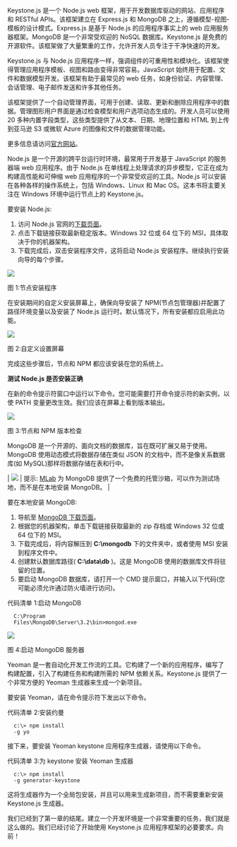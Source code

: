 Keystone.js 是一个 Node.js web 框架，用于开发数据库驱动的网站、应用程序和 RESTful APIs。该框架建立在 Express.js 和 MongoDB 之上，遵循模型-视图-模板的设计模式。Express.js 是基于 Node.js 的应用程序事实上的 web 应用服务器框架。MongoDB 是一个非常受欢迎的 NoSQL 数据库。Keystone.js 是免费的开源软件。该框架做了大量繁重的工作，允许开发人员专注于干净快速的开发。

Keystone.js 与 Node.js 应用程序一样，强调组件的可重用性和模块化。该框架使得管理应用程序模板、视图和路由变得非常容易。JavaScript 始终用于配置、文件和数据模型开发。该框架有助于最常见的 web 任务，如身份验证、内容管理、会话管理、电子邮件发送和许多其他任务。

该框架提供了一个自动管理界面，可用于创建、读取、更新和删除应用程序中的数据。管理图形用户界面是通过检查模型和用户选项动态生成的。开发人员可以使用 20 多种内置字段类型，这些类型提供了从文本、日期、地理位置和 HTML 到上传到亚马逊 S3 或微软 Azure 的图像和文件的数据管理功能。

更多信息请访问[官方网站](http://keystonejs.com/)。

Node.js 是一个开源的跨平台运行时环境，最常用于开发基于 JavaScript 的服务器端 web 应用程序。由于 Node.js 在单线程上处理请求的异步模型，它正在成为构建高性能和可伸缩 web 应用程序的一个非常受欢迎的工具。Node.js 可以安装在各种各样的操作系统上，包括 Windows、Linux 和 Mac OS。这本书将主要关注在 Windows 环境中运行节点上的 Keystone.js。

要安装 Node.js:

1.  访问 Node.js 官网的[下载页面](https://nodejs.org/en/download/)。
2.  点击下载链接获取最新稳定版本。Windows 32 位或 64 位下的 MSI，具体取决于你的机器架构。
3.  下载完成后，双击安装程序文件，这将启动 Node.js 安装程序。继续执行安装向导的每个步骤。

![](../images/00003.jpeg)

图 1:节点安装程序

在安装期间的自定义安装屏幕上，确保向导安装了 NPM(节点包管理器)并配置了路径环境变量以及安装了 Node.js 运行时。默认情况下，所有安装都应启用此功能。

![](../images/00004.jpeg)

图 2:自定义设置屏幕

完成这些步骤后，节点和 NPM 都应该安装在您的系统上。

**测试 Node.js 是否安装正确**

在新的命令提示符窗口中运行以下命令。您可能需要打开命令提示符的新实例，以使 PATH 变量更改生效。我们应该在屏幕上看到版本输出。

![](../images/00005.jpeg)

图 3:节点和 NPM 版本检查

MongoDB 是一个开源的、面向文档的数据库，旨在既可扩展又易于使用。MongoDB 使用动态模式将数据存储在类似 JSON 的文档中，而不是像关系数据库(如 MySQL)那样将数据存储在表和行中。

| ![](../images/00006.gif) | 提示: [MLab](http://mlab.com/) 为 MongoDB 提供了一个免费的托管沙箱，可以作为测试场地，而不是在本地安装 MongoDB。 |

要在本地安装 MongoDB:

1.  导航至 [MongoDB 下载页面](http://www.mongodb.org/downloads)。
2.  根据您的机器架构，单击下载链接获取最新的 zip 存档或 Windows 32 位或 64 位下的 MSI。
3.  下载完成后，将内容解压到 **C:\mongodb** 下的文件夹中，或者使用 MSI 安装到程序文件中。
4.  创建默认数据库路径( **C:\data\db** )。这是 MongoDB 使用的数据库文件将驻留的位置。
5.  要启动 MongoDB 数据库，请打开一个 CMD 提示窗口，并输入以下代码(您可能必须允许通过防火墙进行访问)。

代码清单 1:启动 MongoDB

```
  C:\Program
  Files\MongoDB\Server\3.2\bin>mongod.exe

```

![](../images/00007.jpeg)

图 4:启动 MongoDB 服务器

Yeoman 是一套自动化开发工作流的工具。它构建了一个新的应用程序，编写了构建配置，引入了构建任务和构建所需的 NPM 依赖关系。Keystone.js 提供了一个非常方便的 Yeoman 生成器来生成一个新项目。

要安装 Yeoman，请在命令提示符下发出以下命令。

代码清单 2:安装约曼

```
  c:\> npm install
  -g yo

```

接下来，要安装 Yeoman keystone 应用程序生成器，请使用以下命令。

代码清单 3:为 keystone 安装 Yeoman 生成器

```
  c:\> npm install
  -g generator-keystone

```

这将生成器作为一个全局包安装，并且可以用来生成新项目，而不需要重新安装 Keystone.js 生成器。

我们已经到了第一章的结尾。建立一个开发环境是一个非常重要的任务，我们就是这么做的。我们已经讨论了开始使用 Keystone.js 应用程序框架的必要要求。向前！